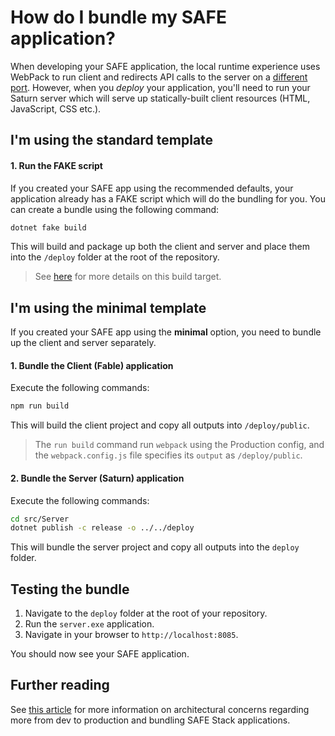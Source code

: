 # How do I bundle my SAFE application?

When developing your SAFE application, the local runtime experience uses WebPack to run client and redirects API calls to the server on a [different port](/faq-build). However, when you *deploy* your application, you'll need to run your Saturn server which will serve up statically-built client resources (HTML, JavaScript, CSS etc.).

## I'm using the standard template

#### 1. Run the FAKE script
If you created your SAFE app using the recommended defaults, your application already has a FAKE script which will do the bundling for you. You can create a bundle using the following command:

```cmd
dotnet fake build
```

This will build and package up both the client and server and place them into the `/deploy` folder at the root of the repository.

> See [here](/template-fake#bundle-target) for more details on this build target.

## I'm using the minimal template
If you created your SAFE app using the **minimal** option, you need to bundle up the client and server separately.

#### 1. Bundle the Client (Fable) application
Execute the following commands:

```bash
npm run build
```

This will build the client project and copy all outputs into `/deploy/public`.

> The `run build` command run `webpack` using the Production config, and the `webpack.config.js` file specifies its `output` as `/deploy/public`.

#### 2. Bundle the Server (Saturn) application
Execute the following commands:

```bash
cd src/Server
dotnet publish -c release -o ../../deploy
```

This will bundle the server project and copy all outputs into the `deploy` folder.

## Testing the bundle
1. Navigate to the `deploy` folder at the root of your repository.
2. Run the `server.exe` application.
3. Navigate in your browser to `http://localhost:8085`.

You should now see your SAFE application.

## Further reading
See [this article](/faq-build) for more information on architectural concerns regarding more from dev to production and bundling SAFE Stack applications.